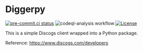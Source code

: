 # Diggerpy

[![pre-commit.ci status](https://results.pre-commit.ci/badge/github/SimCo92/DiggerPy/master.svg)](https://results.pre-commit.ci/latest/github/SimCo92/DiggerPy/master)
![codeql-analysis workflow](https://github.com/SimCo92/DiggerPy/actions/workflows/codeql-analysis.yaml/badge.svg)
[![License](https://img.shields.io/github/license/SimCo92/DiggerPy)](https://github.com/SimCo92/DiggerPy/blob/master/LICENSE)

This is a simple Discogs client wrapped into a Python package.

Reference: https://www.discogs.com/developers
